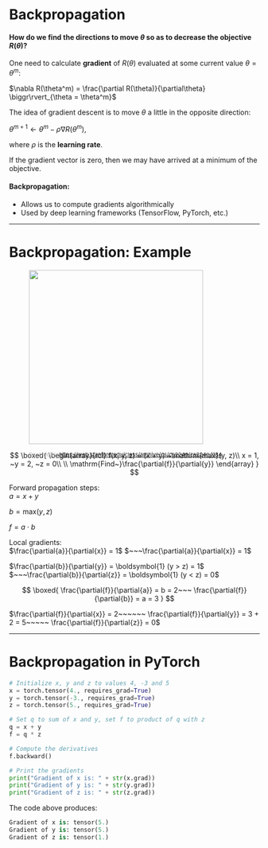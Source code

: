 # Backpropagation

#### How do we find the directions to move $\theta$ so as to decrease the objective $R(\theta)$?

One need to calculate **gradient** of $R(\theta)$ evaluated at some current value $\theta = \theta^m$:

$\nabla R(\theta^m) = \frac{\partial R(\theta)}{\partial\theta} \biggr\rvert_{\theta = \theta^m}$

The idea of gradient descent is to move $\theta$ a little in the opposite direction:

$\theta^{m+1} \leftarrow \theta^m - \rho \nabla R(\theta^m)$,

where $\rho$ is the **learning rate**.

If the gradient vector is zero, then we may have arrived at a minimum of the objective.

#### Backpropagation:
* Allows us to compute gradients algorithmically
* Used by deep learning frameworks (TensorFlow, PyTorch, etc.) 

---

# Backpropagation: Example

<div class="grid grid-cols-[2fr_2fr]">
<div>
  <figure>
    <img src="/Backpropagation_Ex2.png" style="width: 350px !important;">
    <figcaption style="color:#b3b3b3ff; font-size: 11px; position: absolute;"><br>Ex. credits:
      <a href="https://web.stanford.edu/class/archive/cs/cs224n/cs224n.1184/syllabus.html">https://web.stanford.edu/class/archive/cs/cs224n/cs224n.1184</a>
    </figcaption>
  </figure>
</div>
<div>

$$
\boxed{
\begin{array}{rcl}
f(x, y, z) = (x + y) ~\mathrm{max}(y, z)\\
x = 1, ~y = 2, ~z = 0\\
\\
\mathrm{Find~}\frac{\partial{f}}{\partial{y}}
\end{array}
}
$$
</div>
</div>

<div class="grid grid-cols-[2fr_2fr]">
<div>

Forward propagation steps:<br>
$a = x + y$

$b = \mathrm{max}(y, z)$

$f = a \cdot b$

</div>
<div>

Local gradients:<br>
$\frac{\partial{a}}{\partial{x}} = 1$ $~~~\frac{\partial{a}}{\partial{x}} = 1$

$\frac{\partial{b}}{\partial{y}} = \boldsymbol{1} (y > z) = 1$ $~~~\frac{\partial{b}}{\partial{z}} = \boldsymbol{1} (y < z) = 0$

$$
\boxed{
\frac{\partial{f}}{\partial{a}} = b = 2~~~ \frac{\partial{f}}{\partial{b}} = a = 3
}
$$
</div>
</div>

$\frac{\partial{f}}{\partial{x}} = 2~~~~~~ \frac{\partial{f}}{\partial{y}} = 3 + 2 = 5~~~~~ \frac{\partial{f}}{\partial{z}} = 0$

---

# Backpropagation in PyTorch

```python {all}
# Initialize x, y and z to values 4, -3 and 5
x = torch.tensor(4., requires_grad=True)
y = torch.tensor(-3., requires_grad=True)
z = torch.tensor(5., requires_grad=True)

# Set q to sum of x and y, set f to product of q with z
q = x + y
f = q * z

# Compute the derivatives
f.backward()

# Print the gradients
print("Gradient of x is: " + str(x.grad))
print("Gradient of y is: " + str(y.grad))
print("Gradient of z is: " + str(z.grad))
```
The code above produces:
```python {all}
Gradient of x is: tensor(5.)
Gradient of y is: tensor(5.)
Gradient of z is: tensor(1.)
```
